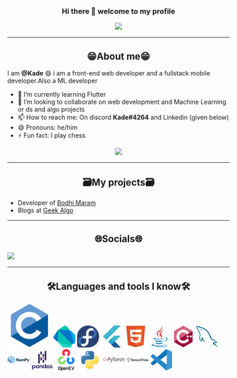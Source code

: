 <h3 align='center'> Hi there 👋 welcome to my profile</h3>

<div id="header" align="center">
  <img src="https://media.giphy.com/media/M9gbBd9nbDrOTu1Mqx/giphy.gif" width="100"/>
</div>

---
<h2 align='center'>😁About me😁</h2>

 I am **@Kade** 😄 i am a front-end web developer and a fullstack mobile developer.Also a ML developer

- 🌱 I’m currently learning Flutter
- 👯 I’m looking to collaborate on web development and Machine Learning or ds and algo projects
- 📫 How to reach me: On discord **Kade#4264** and Linkedin (given below)
- 😄 Pronouns: he/him
- ⚡ Fun fact: I play chess

<div id="header" align="center">
  <img src="https://cdn.dribbble.com/users/1292677/screenshots/6139167/media/5387dc7e035b3efe9d94516044de66a4.gif"/>
</div>

---

<h2 align='center'>🗃️My projects🗃️</h2>

- Developer of <a href='https://bodhimaram.in/'>Bodhi Maram</a>
- Blogs at <a href='https://geekalgo.com/'>Geek Algo</a>

---

<h2 align='center'>🌐Socials🌐</h2>
<div id="socials" align='justify'>
    <a href='https://www.linkedin.com/in/bargav-krishna-260b16236/'><img src="https://i.imgur.com/46aGX7K.png" width="100"/></a>

</div>

---

<h2 align='center'>🛠️Languages and tools I know🛠️</h2>
<div>
<img src="https://github.com/devicons/devicon/blob/master/icons/c/c-original.svg" width="100"/>
<img src="https://github.com/devicons/devicon/blob/master/icons/dart/dart-original.svg" width="50"/>
<img src="https://github.com/devicons/devicon/blob/master/icons/fedora/fedora-original.svg" width="50"/>
<img src="https://github.com/devicons/devicon/blob/master/icons/flutter/flutter-original.svg" width="50"/>
<img src="https://github.com/devicons/devicon/blob/master/icons/html5/html5-original.svg" width="50"/>
<img src="https://github.com/devicons/devicon/blob/master/icons/java/java-original.svg" width="50"/>
<img src="https://github.com/devicons/devicon/blob/master/icons/cplusplus/cplusplus-original.svg" width="50"/>
<img src="https://github.com/devicons/devicon/blob/master/icons/mysql/mysql-original.svg" width="50"/>
<img src="https://github.com/devicons/devicon/blob/master/icons/numpy/numpy-original-wordmark.svg" width="50"/>
<img src="https://github.com/devicons/devicon/blob/master/icons/pandas/pandas-original-wordmark.svg" width="50"/>
<img src="https://github.com/devicons/devicon/blob/master/icons/opencv/opencv-original-wordmark.svg" width="50"/>
<img src="https://github.com/devicons/devicon/blob/master/icons/python/python-original.svg" width="50"/>
<img src="https://github.com/devicons/devicon/blob/master/icons/pytorch/pytorch-original-wordmark.svg" width="50"/>
<img src="https://github.com/devicons/devicon/blob/master/icons/tensorflow/tensorflow-line-wordmark.svg" width="50"/>
<img src="https://github.com/devicons/devicon/blob/master/icons/vscode/vscode-original.svg" width="50"/>
</div>